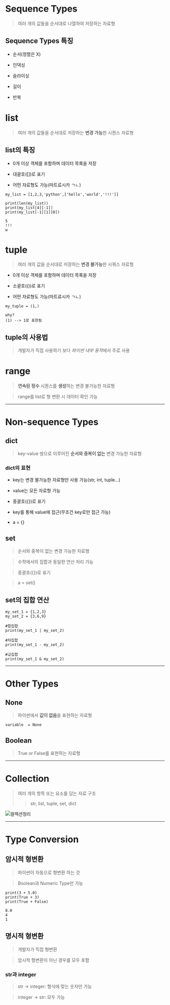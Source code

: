 # Sequence Types

> 여러 개의 값들을 순서대로 나열하여 저장하는 자료형

## Sequence Types 특징

- 순서(정렬은 X)

- 인덱싱

- 슬라이싱

- 길이

- 반복

# list

> 여러 개의 값들을 순서대로 저장하는 **변경 가능**한 시퀀스 자료형

## list의 특징

- 0개 이상 객체를 포함하며 데이터 목록을 저장

- 대괄호([])로 표기

- 어떤 자료형도 가능(마트료시카 ㄱㄴ)

```
my_list = [1,2,3,'python',['hello','world','!!!']]

print(len(my_list))
print(my_list[4][-1])
print(my_list[-1][1][0])

5
!!!
w
```

# tuple

> 여러 개의 값을 순서대로 저장하는 **변경 불가능**한 시쿼스 자료형

- 0개 이상 객체를 포함하며 데이터 목록을 저장

- 소괄호(())로 표기

- 어떤 자료형도 가능(마트료시카 ㄱㄴ)

```
my_tuple = (1,)

why?
(1) --> 1로 표현됨
```

## tuple의 사용법

> 개발자가 직접 사용하기 보다 *파이썬 내부 동작*에서 주로 사용

# range

> **연속된 정수** 시퀀스를 **생성**하는 변경 불가능한 자료형

> range를 list로 형 변환 시 데이터 확인 가능

---

# Non-sequence Types

## dict

> key-value 쌍으로 이루어진 **순서와 중복이 없는** 변경 가능한 자료형

### dict의 표현

- key는 변경 불가능한 자료형만 사용 가능(str, int, tuple...)

- value는 모든 자료형 가능

- 중괄호({})로 표기

- key를 통해 value에 접근(무조건 key로만 접근 가능)

- a = {}

## set

> 순서와 중복이 없는 변경 가능한 자료형

> 수학에서의 집합과 동일한 연산 처리 가능

> 중괄호({})로 표기

> a = set()

## set의 집합 연산

```
my_set_1 = {1,2,3}
my_set_2 = {3,6,9}

#합집합
print(my_set_1 | my_set_2)

#차집합
print(my_set_1 - my_set_2)

#교집합
print(my_set_1 & my_set_2) 
```

---

# Other Types

## None

> 파이썬에서 **값이 없음**을 표현하는 자료형

```
variable  = None
```

## Boolean

> True or False를 표현하는 자료형

---

# Collection

> 여러 개의 항목 또는 요소를 담는 자료 구조
>> str, list, tuple, set, dict

![컬렉션정리](https://github.com/Demopeu/TLI/assets/156268475/d27d8ce5-aa42-4779-987a-6ef607e84f4c)

---

# Type Conversion

## 암시적 형변환

> 파이썬이 자동으로 형변환 하는 것

> Boolean과 Numeric Type만 가능
```
print(3 + 5.0)
print(True + 3)
print(True + False)

8.0
4
1
```

## 명시적 형변환

> 개발자가 직접 형변환

> 암시적 형변환이 아닌 경우를 모두 포함

### str과 integer

> str -> integer: 형식에 맞는 숫자만 가능

> integer -> str: 모두 가능

